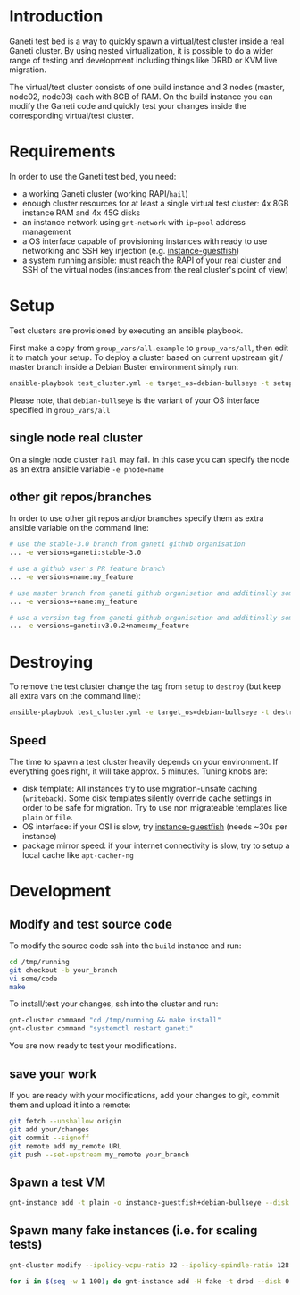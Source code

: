 # Introduction
Ganeti test bed is a way to quickly spawn a virtual/test cluster inside a real Ganeti cluster. By using nested virtualization, it is possible to do a wider range of testing and development including things like DRBD or KVM live migration.

The virtual/test cluster consists of one build instance and 3 nodes (master, node02, node03) each with 8GB of RAM. On the build instance you can modify the Ganeti code and quickly test your changes inside the corresponding virtual/test cluster.

# Requirements
In order to use the Ganeti test bed, you need:

* a working Ganeti cluster (working RAPI/`hail`)
* enough cluster resources for at least a single virtual test cluster: 4x 8GB instance RAM and 4x 45G disks
* an instance network using `gnt-network` with `ip=pool` address management
* a OS interface capable of provisioning instances with ready to use networking and SSH key injection (e.g. [instance-guestfish](https://github.com/saschalucas/instance-guestfish))
* a system running ansible: must reach the RAPI of your real cluster and SSH of the virtual nodes (instances from the real cluster's point of view)

# Setup
Test clusters are provisioned by executing an ansible playbook.

First make a copy from `group_vars/all.example` to `group_vars/all`, then edit it to match your setup. To deploy a cluster based on current upstream git / master branch inside a Debian Buster environment simply run:

```bash
ansible-playbook test_cluster.yml -e target_os=debian-bullseye -t setup
```

Please note, that `debian-bullseye` is the variant of your OS interface specified in `group_vars/all`

## single node real cluster
On a single node cluster `hail` may fail. In this case you can specify the node as an extra ansible variable `-e pnode=name`

## other git repos/branches
In order to use other git repos and/or branches specify them as extra ansible variable on the command line:
```bash
# use the stable-3.0 branch from ganeti github organisation
... -e versions=ganeti:stable-3.0

# use a github user's PR feature branch
... -e versions=name:my_feature

# use master branch from ganeti github organisation and additinally someones feature branch for upgrade tests
... -e versions=+name:my_feature

# use a version tag from ganeti github organisation and additinally someones feature branch for upgrade tests
... -e versions=ganeti:v3.0.2+name:my_feature
```

# Destroying
To remove the test cluster change the tag from `setup` to `destroy` (but keep all extra vars on the command line):
```bash
ansible-playbook test_cluster.yml -e target_os=debian-bullseye -t destroy

```

## Speed
The time to spawn a test cluster heavily depends on your environment. If everything goes right, it will take approx. 5 minutes. Tuning knobs are:

* disk template: All instances try to use migration-unsafe caching (`writeback`). Some disk templates silently override cache settings in order to be safe for migration. Try to use non migrateable templates like `plain` or `file`.
* OS interface: if your OSI is slow, try [instance-guestfish](https://github.com/saschalucas/instance-guestfish) (needs ~30s per instance)
* package mirror speed: if your internet connectivity is slow, try to setup a local cache like `apt-cacher-ng`


# Development

## Modify and test source code
To modify the source code ssh into the `build` instance and run:

```bash
cd /tmp/running
git checkout -b your_branch
vi some/code
make
```

To install/test your changes, ssh into the cluster and run:

```bash
gnt-cluster command "cd /tmp/running && make install"
gnt-cluster command "systemctl restart ganeti"
```

You are now ready to test your modifications.

## save your work
If you are ready with your modifications, add your changes to git, commit them and upload it into a remote:

```bash
git fetch --unshallow origin
git add your/changes
git commit --signoff
git remote add my_remote URL
git push --set-upstream my_remote your_branch
```

## Spawn a test VM
```bash
gnt-instance add -t plain -o instance-guestfish+debian-bullseye --disk 0:size=5G --net 0:network=vm-net,ip=pool -B memory=1G,vcpus=1 --no-name-check --no-ip-check test.vm
```

## Spawn many fake instances (i.e. for scaling tests)
```bash
gnt-cluster modify --ipolicy-vcpu-ratio 32 --ipolicy-spindle-ratio 128 --ipolicy-bounds-specs min:cpu-count=1,disk-count=1,disk-size=1,memory-size=1,nic-count=1,spindle-use=1/max:cpu-count=8,disk-count=16,disk-size=1048576,memory-size=32768,nic-count=8,spindle-use=12

for i in $(seq -w 1 100); do gnt-instance add -H fake -t drbd --disk 0:size=1M -B memory=1M -o noop --opportunistic-locking --no-name-check --no-ip-check --no-wait-for-sync --submit test$i.vm; done
```
